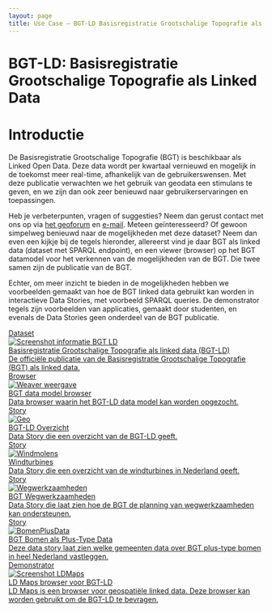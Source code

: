 ```yaml
---
layout: page
title: Use Case ― BGT-LD Basisregistratie Grootschalige Topografie als Linked Data
---
```


# BGT-LD: Basisregistratie Grootschalige Topografie als Linked Data

# Introductie
De Basisregistratie Grootschalige Topografie (BGT) is beschikbaar als Linked Open Data. Deze data wordt per kwartaal vernieuwd en mogelijk in de toekomst meer real-time, afhankelijk van de gebruikerswensen. Met deze publicatie verwachten we het gebruik van geodata een stimulans te geven, en we zijn dan ook zeer benieuwd naar gebruikerservaringen en toepassingen.

Heb je verbeterpunten, vragen of suggesties? Neem dan gerust contact met ons op via <a href='https://geoforum.nl/'>het geoforum</a> en <a href='mailto:erwin.folmer@kadaster.nl'>e-mail</a>. Meteen geïnteresseerd? Of gewoon simpelweg benieuwd naar de mogelijkheden met deze dataset?
Neem dan even een kijkje bij de tegels hieronder, allereerst vind je daar BGT als linked data (dataset met SPARQL endpoint), en een viewer (browser) op het BGT datamodel voor het verkennen van de mogelijkheden van de BGT. Die twee samen zijn de publicatie van de BGT.

Echter, om meer inzicht te bieden in de mogelijkheden hebben we voorbeelden gemaakt van hoe de BGT linked data gebruikt kan worden in interactieve Data Stories, met voorbeeld SPARQL queries. De demonstrator tegels zijn voorbeelden van applicaties, gemaakt door studenten, en evenals de Data Stories geen onderdeel van de BGT publicatie.


<div class="cards-wrapper">
  <a href="https://data.labs.kadaster.nl/kadaster/bgt">
    <div class="card">
      <div class="card-type">Dataset</div>
      <img class="card-image" src="/assets/images/bgt-ld.png" alt="Screenshot informatie BGT LD">
      <div class="card-title">Basisregistratie Grootschalige Topografie als linked data (BGT-LD)</div>
      <div class="card-description">De officiële publicatie van de Basisregistratie Grootschalige Topografie (BGT) als linked data.</div>
    </div>
  </a>
    <a href="https://kadaster.wvr.io/bgt/elements">
    <div class="card">
      <div class="card-type">Browser</div>
      <img class="card-image" src="/assets/images/weaver.png" alt="Weaver weergave">
      <div class="card-title">BGT data model browser</div>
      <div class="card-description">Data browser waarin het BGT-LD data model kan worden opgezocht.</div>
    </div>
  </a>
  <a href="https://data.labs.kadaster.nl/kadaster/-/stories/bgt-overzicht">
    <div class="card">
      <div class="card-type">Story</div>
      <img class="card-image" src="/assets/images/geo.jpg" alt="Geo">
      <div class="card-title">BGT-LD Overzicht</div>
      <div class="card-description">Data Story die een overzicht van de BGT-LD geeft.</div>
    </div>
  </a>
  <a href="https://data.labs.kadaster.nl/kadaster/-/stories/windturbines">
    <div class="card">
      <div class="card-type">Story</div>
      <img class="card-image" src="/assets/images/windturbines.jpg" alt="Windmolens">
      <div class="card-title">Windturbines</div>
      <div class="card-description">Data Story die een overzicht van de windturbines in Nederland geeft.</div>
    </div>
  </a>
  <a href="https://data.labs.kadaster.nl/kadaster/-/stories/bgt-wegwerkzaamheden" >
    <div class="card">
      <div class="card-type">Story</div>
      <img class="card-image" src="/assets/images/wegwerkzaamheden.jpg" alt="Wegwerkzaamheden">
      <div class="card-title">BGT Wegwerkzaamheden</div>
      <div class="card-description">Data Story die laat zien hoe de BGT de planning van wegwerkzaamheden kan ondersteunen.</div>
    </div>
  </a>
  <a href="https://data.labs.kadaster.nl/kadaster/-/stories/bgt-plustype-bomen-gemeenten" >
    <div class="card">
      <div class="card-type">Story</div>
      <img class="card-image" src="/assets/images/bomen.jpg" alt="BomenPlusData">
      <div class="card-title">BGT Bomen als Plus-Type Data</div>
      <div class="card-description">Deze data story laat zien welke gemeenten data over BGT plus-type bomen in heel Nederland vastleggen.</div>
    </div>
  </a>
  <a href="/demonstrators/LDMaps_BGT">
    <div class="card">
      <div class="card-type">Demonstrator</div>
      <img class="card-image" src="/assets/images/ld-maps.png" alt="Screenshot LDMaps">
      <div class="card-title">LD Maps browser voor BGT-LD</div>
      <div class="card-description">LD Maps is een browser voor geospatiële linked data.  Deze browser kan worden gebruikt om de BGT-LD te bevragen.</div>
    </div>
  </a>
</div>
